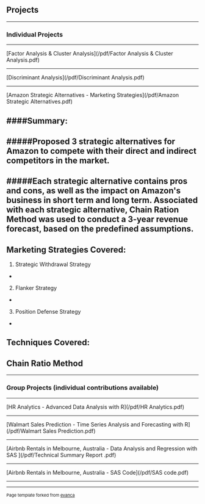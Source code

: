 ## Projects

---

### Individual Projects 

---
[Factor Analysis & Cluster Analysis](/pdf/Factor Analysis & Cluster Analysis.pdf)


---
[Discriminant Analysis](/pdf/Discriminant Analysis.pdf)


---
[Amazon Strategic Alternatives - Marketing Strategies](/pdf/Amazon Strategic Alternatives.pdf)

####Summary:
--
#####Proposed 3 strategic alternatives for Amazon to compete with their direct and indirect competitors in the market. 
--
#####Each strategic alternative contains pros and cons, as well as the impact on Amazon's business in short term and long term. Associated with each strategic alternative, Chain Ration Method was used to conduct a 3-year revenue forecast, based on the predefined assumptions.
--
Marketing Strategies Covered:
-
1. Strategic Withdrawal Strategy
-
2. Flanker Strategy
-
3. Position Defense Strategy
-
Techniques Covered:
-
Chain Ratio Method
-
---

### Group Projects (individual contributions available)

---
[HR Analytics - Advanced Data Analysis with R](/pdf/HR Analytics.pdf)


---
[Walmart Sales Prediction - Time Series Analysis and Forecasting with R](/pdf/Walmart Sales Prediction.pdf)


---
[Airbnb Rentals in Melbourne, Australia - Data Analysis and Regression with SAS ](/pdf/Technical Summary Report .pdf)

---
[Airbnb Rentals in Melbourne, Australia - SAS Code](/pdf/SAS code.pdf)

---




---
<p style="font-size:11px">Page template forked from <a href="https://github.com/evanca/quick-portfolio">evanca</a></p>
<!-- Remove above link if you don't want to attibute -->
